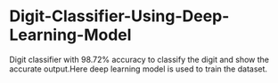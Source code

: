 # Digit-Classifier-Using-Deep-Learning-Model
Digit classifier with 98.72% accuracy to classify the digit
and show the accurate output.Here deep learning model is used to train the dataset.
